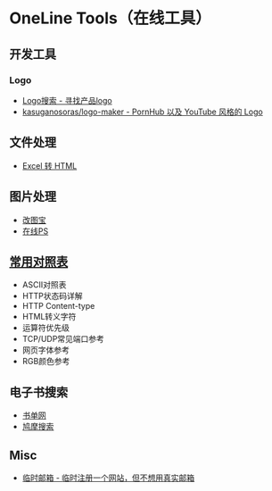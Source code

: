# OneLine Tools（在线工具）

## 开发工具

### Logo  
* [Logo搜索 - 寻找产品logo](http://instantlogosearch.com/)  
* [kasuganosoras/logo-maker - PornHub 以及 YouTube 风格的 Logo](https://github.com/kasuganosoras/logo-maker)

## 文件处理
* [Excel 转 HTML](http://www.docpe.com/excel/excel-to-html.aspx)

## 图片处理

* [改图宝](https://www.gaitubao.com/)
* [在线PS](https://ps.gaoding.com/#/?hmsr=zc-cc)

## [常用对照表](http://tool.oschina.net/commons?type=3)
* ASCII对照表  
* HTTP状态码详解
* HTTP Content-type   
* HTML转义字符  
* 运算符优先级  
* TCP/UDP常见端口参考  
* 网页字体参考  
* RGB颜色参考   

## 电子书搜索

* [书单网](https://www.shudan.vip/)
* [鸠摩搜索](https://www.jiumodiary.com/)

## Misc
* [临时邮箱 - 临时注册一个网站，但不想用真实邮箱](https://linshiyouxiang.net/)

